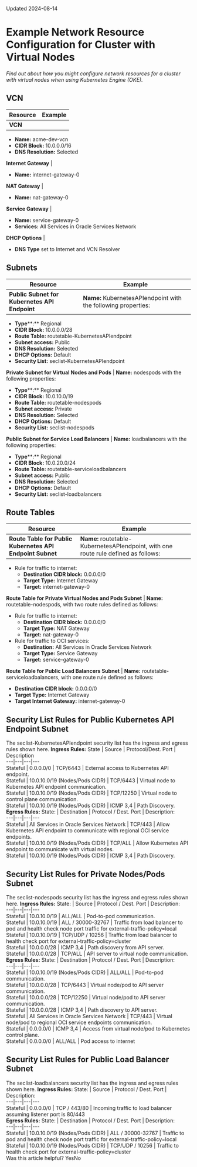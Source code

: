 Updated 2024-08-14
# Example Network Resource Configuration for Cluster with Virtual Nodes
_Find out about how you might configure network resources for a cluster with virtual nodes when using Kubernetes Engine (OKE)._
## VCN
Resource | Example  
---|---  
**VCN** | 
  * **Name:** acme-dev-vcn
  * **CIDR Block:** 10.0.0.0/16
  * **DNS Resolution:** Selected

  
**Internet Gateway** | 
  * **Name:** internet-gateway-0

  
**NAT Gateway** | 
  * **Name:** nat-gateway-0

  
**Service Gateway** | 
  * **Name:** service-gateway-0
  * **Services:** All <region> Services in Oracle Services Network 

  
**DHCP Options** | 
  * **DNS Type** set to Internet and VCN Resolver 

  
## Subnets
Resource | Example  
---|---  
**Public Subnet for Kubernetes API Endpoint** |  **Name:** KubernetesAPIendpoint with the following properties:
  * **Type****:** Regional
  * **CIDR Block:** 10.0.0.0/28
  * **Route Table:** routetable-KubernetesAPIendpoint
  * **Subnet access:** Public 
  * **DNS Resolution:** Selected 
  * **DHCP Options:** Default
  * **Security List:** seclist-KubernetesAPIendpoint

  
**Private Subnet for Virtual Nodes and Pods** |  **Name:** nodespods with the following properties:
  * **Type****:** Regional
  * **CIDR Block:** 10.0.10.0/19
  * **Route Table:** routetable-nodespods
  * **Subnet access:** Private 
  * **DNS Resolution:** Selected 
  * **DHCP Options:** Default
  * **Security List:** seclist-nodespods

  
**Public Subnet for Service Load Balancers** |  **Name:** loadbalancers with the following properties:
  * **Type****:** Regional
  * **CIDR Block:** 10.0.20.0/24
  * **Route Table:** routetable-serviceloadbalancers
  * **Subnet access:** Public 
  * **DNS Resolution:** Selected
  * **DHCP Options:** Default 
  * **Security List:** seclist-loadbalancers

  
## Route Tables
Resource | Example  
---|---  
**Route Table for Public Kubernetes API Endpoint Subnet** |  **Name:** routetable-KubernetesAPIendpoint, with one route rule defined as follows:
  * Rule for traffic to internet:
    * **Destination CIDR block:** 0.0.0.0/0
    * **Target Type:** Internet Gateway
    * **Target:** internet-gateway-0

  
**Route Table for Private Virtual Nodes and Pods Subnet** |  **Name:** routetable-nodespods, with two route rules defined as follows:
  * Rule for traffic to internet:
    * **Destination CIDR block:** 0.0.0.0/0
    * **Target Type:** NAT Gateway
    * **Target:** nat-gateway-0
  * Rule for traffic to OCI services:
    * **Destination:** All <region> Services in Oracle Services Network
    * **Target Type:** Service Gateway
    * **Target:** service-gateway-0

  
**Route Table for Public Load Balancers Subnet** |  **Name:** routetable-serviceloadbalancers, with one route rule defined as follows:
  * **Destination CIDR block:** 0.0.0.0/0
  * **Target Type:** Internet Gateway
  * **Target Internet Gateway:** internet-gateway-0

  
## Security List Rules for Public Kubernetes API Endpoint Subnet
The seclist-KubernetesAPIendpoint security list has the ingress and egress rules shown here.
**Ingress Rules:**
State | Source | Protocol/Dest. Port | Description  
---|---|---|---  
Stateful | 0.0.0.0/0 | TCP/6443 | External access to Kubernetes API endpoint.  
Stateful | 10.0.10.0/19 (Nodes/Pods CIDR) | TCP/6443 | Virtual node to Kubernetes API endpoint communication.  
Stateful | 10.0.10.0/19 (Nodes/Pods CIDR) | TCP/12250 | Virtual node to control plane communication.  
Stateful | 10.0.10.0/19 (Nodes/Pods CIDR) | ICMP 3,4 | Path Discovery.  
**Egress Rules:**
State: | Destination | Protocol / Dest. Port | Description:  
---|---|---|---  
Stateful | All <region> Services in Oracle Services Network | TCP/443 | Allow Kubernetes API endpoint to communicate with regional OCI service endpoints.  
Stateful | 10.0.10.0/19 (Nodes/Pods CIDR) | TCP/ALL | Allow Kubernetes API endpoint to communicate with virtual nodes.  
Stateful | 10.0.10.0/19 (Nodes/Pods CIDR) | ICMP 3,4 | Path Discovery.  
## Security List Rules for Private Nodes/Pods Subnet
The seclist-nodespods security list has the ingress and egress rules shown here.
**Ingress Rules:**
State: | Source | Protocol / Dest. Port | Description:  
---|---|---|---  
Stateful | 10.0.10.0/19 | ALL/ALL | Pod-to-pod communication.  
Stateful | 10.0.10.0/19 | ALL / 30000-32767 | Traffic from load balancer to pod and health check node port traffic for external-traffic-policy=local  
Stateful | 10.0.10.0/19 | TCP/UDP / 10256 | Traffic from load balancer to health check port for external-traffic-policy=cluster  
Stateful | 10.0.0.0/28 | ICMP 3,4 | Path discovery from API server.  
Stateful | 10.0.0.0/28 | TCP/ALL | API server to virtual node communication.  
**Egress Rules:**
State: | Destination | Protocol / Dest. Port | Description:  
---|---|---|---  
Stateful | 10.0.10.0/19 (Nodes/Pods CIDR) | ALL/ALL | Pod-to-pod communication.  
Stateful | 10.0.0.0/28 | TCP/6443 | Virtual node/pod to API server communication.  
Stateful | 10.0.0.0/28 | TCP/12250 | Virtual node/pod to API server communication.  
Stateful | 10.0.0.0/28 | ICMP 3,4 | Path discovery to API server.  
Stateful | All <region> Services in Oracle Services Network | TCP/443 | Virtual node/pod to regional OCI service endpoints communication.  
Stateful | 0.0.0.0/0 | ICMP 3,4 | Access from virtual node/pod to Kubernetes control plane.  
Stateful | 0.0.0.0/0 | ALL/ALL | Pod access to internet  
## Security List Rules for Public Load Balancer Subnet
The seclist-loadbalancers security list has the ingress and egress rules shown here.
**Ingress Rules:**
State: | Source | Protocol / Dest. Port | Description:  
---|---|---|---  
Stateful |  0.0.0.0/0 |  TCP / 443/80 | Incoming traffic to load balancer assuming listener port is 80/443  
**Egress Rules:**
State: | Destination | Protocol / Dest. Port | Description:  
---|---|---|---  
Stateful | 10.0.10.0/19 (Nodes/Pods CIDR) | ALL / 30000-32767 | Traffic to pod and health check node port traffic for external-traffic-policy=local  
Stateful | 10.0.10.0/19 (Nodes/Pods CIDR) | TCP/UDP / 10256 | Traffic to health check port for external-traffic-policy=cluster  
Was this article helpful?
YesNo

